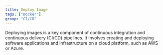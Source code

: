 ```yaml
---
title: Deploy Image
tags: ["Docker"]
group: "CI/CD"
---
```


Deploying images is a key component of continuous integration and continuous delivery (CI/CD) pipelines. It involves creating and deploying software applications and infrastructure on a cloud platform, such as AWS or Azure.

